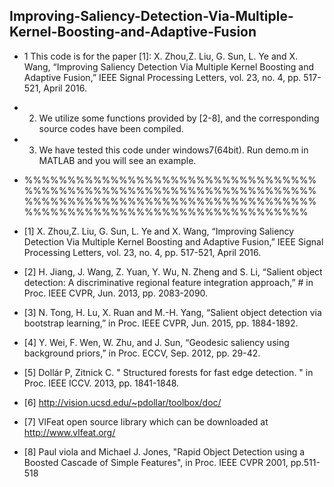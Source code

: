 ## Improving-Saliency-Detection-Via-Multiple-Kernel-Boosting-and-Adaptive-Fusion

* 1 This code is for the paper [1]: X. Zhou,Z. Liu, G. Sun, L. Ye and X. Wang, “Improving Saliency Detection Via Multiple Kernel Boosting and  Adaptive Fusion,” IEEE Signal Processing Letters, vol. 23, no. 4, pp. 517-521, April 2016.

* 2. We utilize some functions provided by [2-8], and the corresponding source codes have been compiled.

* 3. We have tested this code under windows7(64bit). Run demo.m in MATLAB and you will see an example.

* %%%%%%%%%%%%%%%%%%%%%%%%%%%%%%%%%%%%%%%%%%%%%%%%%%%%%%%%%%%%%%%%%%%%%%%%%%%%%%%%%%%%%%%%%%%%%%%%%%%%%%%%%%%%%%%%%%%%%%%%%%%%%%%%%%%%%%%

* [1] X. Zhou,Z. Liu, G. Sun, L. Ye and X. Wang, “Improving Saliency Detection Via Multiple Kernel Boosting and Adaptive Fusion,” IEEE Signal Processing Letters, vol. 23, no. 4, pp. 517-521, April 2016.
* [2] H. Jiang, J. Wang, Z. Yuan, Y. Wu, N. Zheng and S. Li, “Salient object detection: A discriminative regional feature integration approach,” # in Proc. IEEE CVPR, Jun. 2013, pp. 2083-2090.
* [3] N. Tong, H. Lu, X. Ruan and M.-H. Yang, “Salient object detection via bootstrap learning,” in Proc. IEEE CVPR, Jun. 2015, pp. 1884-1892.
* [4] Y. Wei, F. Wen, W. Zhu, and J. Sun, “Geodesic saliency using background priors,” in Proc. ECCV, Sep. 2012, pp. 29-42.
* [5] Dollár P, Zitnick C. " Structured forests for fast edge detection. " in Proc. IEEE  ICCV. 2013, pp. 1841-1848.
* [6] http://vision.ucsd.edu/~pdollar/toolbox/doc/
* [7] VlFeat open source library which can be downloaded at http://www.vlfeat.org/  
* [8] Paul viola and Michael J. Jones, "Rapid Object Detection using a Boosted Cascade of Simple Features", in Proc. IEEE  CVPR 2001, pp.511-518


